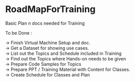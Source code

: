 # RoadMapForTraining
Basic Plan n docs needed for Training 

To be Done :

 -> Finish Virtual Machine Setup and  doc.  
 -> Get a Dataset for showing use cases.  
 -> List out the Topics and Schedule included in Training   
 -> Find out the Topics where Hands-on needs to be given  
 -> Prepare Code Samples for Topics  
 -> Prepare PPT / Training Material with Content  for Classes.  
 -> Create Schedule for Classes and Plan    
 
